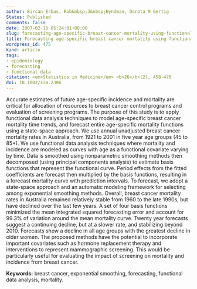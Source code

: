```yaml
---
author: Bircan Erbas, Rob&nbsp;J&nbsp;Hyndman, Dorota M Gertig
Status: Published
comments: false
date: 2007-02-16 05:24:01+00:00
slug: forecasting-age-specific-breast-cancer-mortality-using-functional-data-models
title: Forecasting age-specific breast cancer mortality using functional data models
wordpress_id: 475
kind: article
tags:
- epidemiology
- forecasting
- functional data
citation: <em>Statistics in Medicine</em> <b>26</b>(2), 458-470
doi: 10.1002/sim.2306
---
```



Accurate estimates of future age-specific incidence and mortality are critical for allocation of resources to breast cancer control programs and evaluation of screening programs. The purpose of this study is to apply functional data analysis techniques to model age-specific breast cancer mortality time trends, and forecast entire age-specific mortality functions using a state-space approach. We use annual unadjusted breast cancer mortality rates in Australia, from 1921 to 2001 in five year age groups (45 to 85+). We use functional data analysis techniques where mortality and incidence are modeled as curves with age as a functional covariate varying by time. Data is smoothed using nonparametric smoothing methods then decomposed (using principal components analysis) to estimate basis functions that represent the functional curve. Period effects from the fitted coefficients are forecast then multiplied by the basis functions, resulting in a forecast mortality curve with prediction intervals. To forecast, we adopt a state-space approach and an automatic modeling framework for selecting among exponential smoothing methods. Overall, breast cancer mortality rates in Australia remained relatively stable from 1960 to the late 1990s, but have declined over the last few years. A set of four basis functions minimized the mean integrated squared forecasting error and account for 99.3% of variation around the mean mortality curve. Twenty year forecasts suggest a continuing decline, but at a slower rate, and stabilizing beyond 2010. Forecasts show a decline in all age groups with the greatest decline in older women. The proposed methods have the potential to incorporate important covariates such as hormone replacement therapy and interventions to represent mammographic screening. This would be particularly useful for evaluating the impact of screening on mortality and incidence from breast cancer.

**Keywords:** breast cancer, exponential smoothing, forecasting, functional data analysis, mortality.

